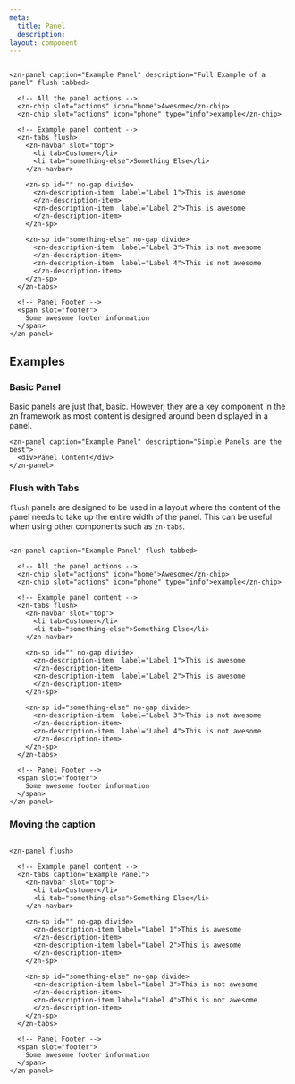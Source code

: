 ```yaml
---
meta:
  title: Panel
  description:
layout: component
---
```


```html:preview

<zn-panel caption="Example Panel" description="Full Example of a panel" flush tabbed>

  <!-- All the panel actions -->
  <zn-chip slot="actions" icon="home">Awesome</zn-chip>
  <zn-chip slot="actions" icon="phone" type="info">example</zn-chip>

  <!-- Example panel content -->
  <zn-tabs flush>
    <zn-navbar slot="top">
      <li tab>Customer</li>
      <li tab="something-else">Something Else</li>
    </zn-navbar>

    <zn-sp id="" no-gap divide>
      <zn-description-item  label="Label 1">This is awesome
      </zn-description-item>
      <zn-description-item  label="Label 2">This is awesome
      </zn-description-item>
    </zn-sp>

    <zn-sp id="something-else" no-gap divide>
      <zn-description-item  label="Label 3">This is not awesome
      </zn-description-item>
      <zn-description-item  label="Label 4">This is not awesome
      </zn-description-item>
    </zn-sp>
  </zn-tabs>

  <!-- Panel Footer -->
  <span slot="footer">
    Some awesome footer information
  </span>
</zn-panel>
```

## Examples

### Basic Panel

Basic panels are just that, basic. However, they are a key component in the zn framework as most content is designed
around been displayed in a panel.

```html:preview
<zn-panel caption="Example Panel" description="Simple Panels are the best">
  <div>Panel Content</div>
</zn-panel>
```

### Flush with Tabs

`flush` panels are designed to be used in a layout where the content of the panel needs to take up the entire width of
the
panel. This can be useful when using other components such as `zn-tabs`.

```html:preview

<zn-panel caption="Example Panel" flush tabbed>

  <!-- All the panel actions -->
  <zn-chip slot="actions" icon="home">Awesome</zn-chip>
  <zn-chip slot="actions" icon="phone" type="info">example</zn-chip>

  <!-- Example panel content -->
  <zn-tabs flush>
    <zn-navbar slot="top">
      <li tab>Customer</li>
      <li tab="something-else">Something Else</li>
    </zn-navbar>

    <zn-sp id="" no-gap divide>
      <zn-description-item  label="Label 1">This is awesome
      </zn-description-item>
      <zn-description-item  label="Label 2">This is awesome
      </zn-description-item>
    </zn-sp>

    <zn-sp id="something-else" no-gap divide>
      <zn-description-item  label="Label 3">This is not awesome
      </zn-description-item>
      <zn-description-item  label="Label 4">This is not awesome
      </zn-description-item>
    </zn-sp>
  </zn-tabs>

  <!-- Panel Footer -->
  <span slot="footer">
    Some awesome footer information
  </span>
</zn-panel>
```



### Moving the caption

```html:preview

<zn-panel flush>

  <!-- Example panel content -->
  <zn-tabs caption="Example Panel">
    <zn-navbar slot="top">
      <li tab>Customer</li>
      <li tab="something-else">Something Else</li>
    </zn-navbar>

    <zn-sp id="" no-gap divide>
      <zn-description-item label="Label 1">This is awesome
      </zn-description-item>
      <zn-description-item label="Label 2">This is awesome
      </zn-description-item>
    </zn-sp>

    <zn-sp id="something-else" no-gap divide>
      <zn-description-item label="Label 3">This is not awesome
      </zn-description-item>
      <zn-description-item label="Label 4">This is not awesome
      </zn-description-item>
    </zn-sp>
  </zn-tabs>

  <!-- Panel Footer -->
  <span slot="footer">
    Some awesome footer information
  </span>
</zn-panel>
```


